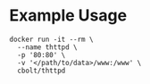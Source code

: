 # Example Usage
```
docker run -it --rm \
  --name thttpd \
  -p '80:80' \
  -v '</path/to/data>/www:/www' \
  cbolt/thttpd
```
